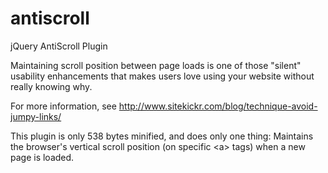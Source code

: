antiscroll
==========

jQuery AntiScroll Plugin

Maintaining scroll position between page loads is one of those "silent" usability enhancements that makes users love using your website without really knowing why.

For more information, see http://www.sitekickr.com/blog/technique-avoid-jumpy-links/


This plugin is only 538 bytes minified, and does only one thing: Maintains the browser's vertical scroll position (on specific &lt;a&gt; tags) when a new page is loaded.
